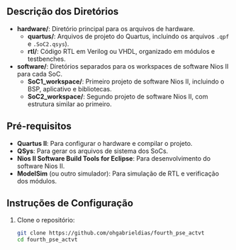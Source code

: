
## Descrição dos Diretórios

- **hardware/**: Diretório principal para os arquivos de hardware.
  - **quartus/**: Arquivos de projeto do Quartus, incluindo os arquivos `.qpf` e `.SoC2.qsys`).
  - **rtl/**: Código RTL em Verilog ou VHDL, organizado em módulos e testbenches.
- **software/**: Diretórios separados para os workspaces de software Nios II para cada SoC.
  - **SoC1_workspace/**: Primeiro projeto de software Nios II, incluindo o BSP, aplicativo e bibliotecas.
  - **SoC2_workspace/**: Segundo projeto de software Nios II, com estrutura similar ao primeiro.

## Pré-requisitos

- **Quartus II**: Para configurar o hardware e compilar o projeto.
- **QSys**: Para gerar os arquivos de sistema dos SoCs.
- **Nios II Software Build Tools for Eclipse**: Para desenvolvimento do software Nios II.
- **ModelSim** (ou outro simulador): Para simulação de RTL e verificação dos módulos.

## Instruções de Configuração

1. Clone o repositório:
   ```bash
   git clone https://github.com/ohgabrieldias/fourth_pse_actvt
   cd fourth_pse_actvt
